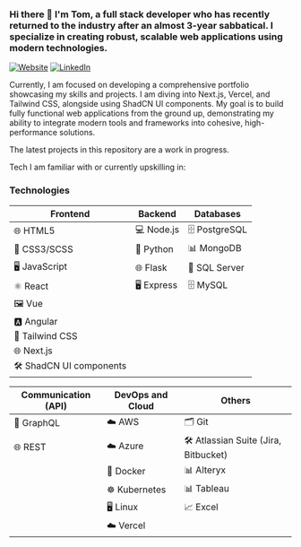 ### Hi there 👋 I'm Tom, a full stack developer who has recently returned to the industry after an almost 3-year sabbatical. I specialize in creating robust, scalable web applications using modern technologies.

[![Website](https://img.shields.io/badge/Website-tmsctt.com-blue?style=flat-square&logo=google-chrome)](https://tmsctt.com)
[![LinkedIn](https://img.shields.io/badge/LinkedIn-Connect-blue?style=flat-square&logo=linkedin)](https://www.linkedin.com/in/tom-scott-68498774/)

Currently, I am focused on developing a comprehensive portfolio showcasing my skills and projects. I am diving into Next.js, Vercel, and Tailwind CSS, alongside using ShadCN UI components. My goal is to build fully functional web applications from the ground up, demonstrating my ability to integrate modern tools and frameworks into cohesive, high-performance solutions.

The latest projects in this repository are a work in progress.

Tech I am familiar with or currently upskilling in:

### Technologies

| Frontend                                 | Backend                              | Databases                            |
|------------------------------------------|--------------------------------------|--------------------------------------|
| 🌐 HTML5                                 | 💻 Node.js                           | 🗄️ PostgreSQL                        |
| 🎨 CSS3/SCSS                             | 🐍 Python                            | 📊 MongoDB                           |
| 🖥️ JavaScript                            | 🌐 Flask                             | 💾 SQL Server                        |
| ⚛️ React                                 | 🖥️ Express                           | 🗄️ MySQL                             |
| 🖼️ Vue                                   |                                      |                                      |
| 🅰️ Angular                               |                                      |                                      |
| 🎨 Tailwind CSS                          |                                      |                                      |
| 🌐 Next.js                               |                                      |                                      |
| 🛠️ ShadCN UI components                  |                                      |                                      |

| Communication (API)                      | DevOps and Cloud                     | Others                               |
|------------------------------------------|--------------------------------------|--------------------------------------|
| 🔄 GraphQL                               | ☁️ AWS                               | 🗂️ Git                               |
| 🌐 REST                                  | ☁️ Azure                             | 🛠️ Atlassian Suite (Jira, Bitbucket) |
|                                          | 🐳 Docker                            | 📊 Alteryx                           |
|                                          | ☸️ Kubernetes                        | 📊 Tableau                           |
|                                          | 🖥️ Linux                             | 📈 Excel                             |
|                                          | ☁️ Vercel                            |                                      |
